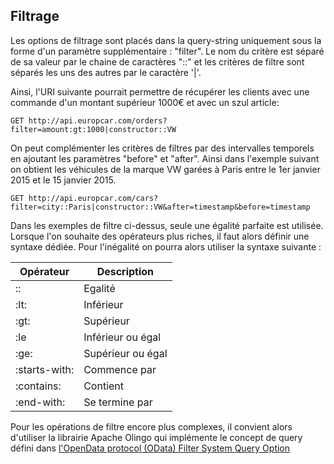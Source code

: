 ## Filtrage


Les options de filtrage sont placés dans la query-string uniquement sous la forme d'un paramètre supplémentaire : "filter".
Le nom du critère est séparé de sa valeur par le chaine de caractères "::" et les critères de filtre sont séparés les uns des autres par le caractère '|'.

Ainsi, l'URI suivante pourrait permettre de récupérer les clients  avec une commande d'un montant supérieur  1000€ et avec un szul article:

```
GET http://api.europcar.com/orders?filter=amount:gt:1000|constructor::VW
```

On peut complémenter les critères de filtres par des intervalles temporels  en ajoutant les paramètres "before" et "after". Ainsi dans l'exemple suivant on obtient les véhicules de la marque VW garées à Paris entre le 1er janvier 2015 et le 15 janvier 2015.

```
GET http://api.europcar.com/cars?filter=city::Paris|constructor::VW&after=timestamp&before=timestamp
```

Dans les exemples de filtre ci-dessus, seule une égalité parfaite est utilisée. Lorsque l'on souhaite des opérateurs plus riches, il faut alors définir une syntaxe dédiée. Pour l'inégalité on pourra alors utiliser la syntaxe suivante :

| Opérateur | Description |
| -- | -- |
| :: | Egalité |
| :lt: | Inférieur |
| :gt: | Supérieur |
| :le | Inférieur ou égal |
| :ge: | Supérieur ou égal |
| :starts-with: | Commence par |
| :contains: | Contient |
| :end-with: | Se termine par |

Pour les opérations de filtre encore plus complexes, il convient alors d'utiliser la librairie Apache Olingo qui implémente le concept de query défini dans [l'OpenData protocol (OData) Filter System Query Option ](http://docs.oasis-open.org/odata/odata/v4.0/errata02/os/complete/part2-url-conventions/odata-v4.0-errata02-os-part2-url-conventions-complete.html#_Toc406398094)




